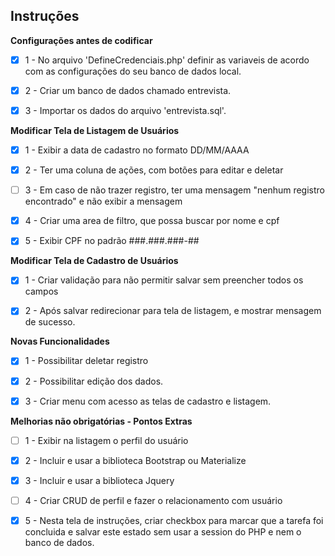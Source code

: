 ## Instruções

**Configurações antes de codificar**

- [x] 1 - No arquivo 'DefineCredenciais.php' definir as variaveis de acordo com as configurações do seu banco de dados local.

- [x] 2 - Criar um banco de dados chamado entrevista.

- [x] 3 - Importar os dados do arquivo 'entrevista.sql'.

**Modificar Tela de Listagem de Usuários**

- [x] 1 - Exibir a data de cadastro no formato DD/MM/AAAA

- [x] 2 - Ter uma coluna de ações, com botões para editar e deletar

- [ ] 3 - Em caso de não trazer registro, ter uma mensagem "nenhum registro encontrado" e não exibir a mensagem

- [x] 4 - Criar uma area de filtro, que possa buscar por nome e cpf

- [x] 5 - Exibir CPF no padrão ###.###.###-##

**Modificar Tela de Cadastro de Usuários**

- [x] 1 - Criar validação para não permitir salvar sem preencher todos os campos

- [x] 2 - Após salvar redirecionar para tela de listagem, e mostrar mensagem de sucesso.

**Novas Funcionalidades**

- [x] 1 - Possibilitar deletar registro

- [x] 2 - Possibilitar edição dos dados.

- [x] 3 - Criar menu com acesso as telas de cadastro e listagem.

**Melhorias não obrigatórias - Pontos Extras**

- [ ] 1 - Exibir na listagem o perfil do usuário

- [x] 2 - Incluir e usar a biblioteca Bootstrap ou Materialize

- [x] 3 - Incluir e usar a biblioteca Jquery

- [ ] 4 - Criar CRUD de perfil e fazer o relacionamento com usuário

- [x] 5 - Nesta tela de instruções, criar checkbox para marcar que a tarefa foi concluida e salvar este estado sem usar a session do PHP e nem o banco de dados.
